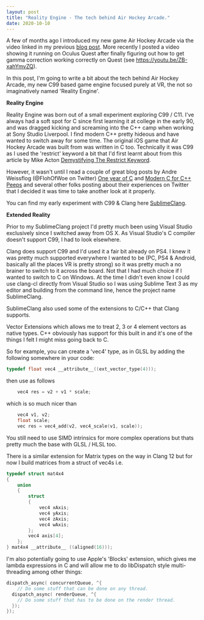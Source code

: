 ```yaml
---
layout: post
title: "Reality Engine - The tech behind Air Hockey Arcade."
date: 2020-10-10
---
```


A few of months ago I introduced my new game Air Hockey Arcade via the video linked in my previous [blog post](https://guiltydogprods.github.io/blog/2020/08/05/introducing-air-hockey-arcade). More recently I posted a video showing it running on Oculus Quest after finally figuring out how to get gamma correction working correctly on Quest (see https://youtu.be/ZB-xahYmvZQ).

In this post, I'm going to write a bit about the tech behind Air Hockey Arcade, my new C99 based game engine focused purely at VR, the not so imaginatively named 'Reality Engine'.



**Reality Engine**

Reality Engine was born out of a small experiment exploring C99 / C11.  I've always had a soft spot for C since first learning it at college in the early 90, and was dragged kicking and screaming into the C++ camp when working at Sony Studio Liverpool.  I find modern C++ pretty hideous and have wanted to switch away for some time.  The original iOS game that Air Hockey Arcade was built from was written in C too. Technically it was C99 as I used the 'restrict' keyword a bit that I'd first learnt about from this article by Mike Acton [Demystifying The Restrict Keyword](https://cellperformance.beyond3d.com/articles/2006/05/demystifying-the-restrict-keyword.html).

However, it wasn't until I read a couple of great blog posts by Andre Weissflog (@FlohOfWoe on Twitter) [One year of C](https://floooh.github.io/2018/06/02/one-year-of-c.html) and [Modern C for C++ Peeps](https://floooh.github.io/2019/09/27/modern-c-for-cpp-peeps.html) and several other folks posting about their experiences on Twitter that I decided it was time to take another look at it properly.

You can find my early experiment with C99 & Clang here [SublimeClang](https://github.com/guiltydogprods/SublimeClang).



**Extended Reality**

Prior to my SublimeClang project I'd pretty much been using Visual Studio exclusively since I switched away from OS X.  As Visual Studio's C compiler doesn't support C99, I had to look elsewhere.

Clang does support C99 and I'd used it a fair bit already on PS4.  I knew it was pretty much supported everywhere I wanted to be (PC, PS4 & Android, basically all the places VR is pretty strong) so it was pretty much a no brainer to switch to it across the board.  Not that I had much choice if I wanted to switch to C on Windows. At the time I didn't even know I could use clang-cl directly from Visual Studio so I was using Sublime Text 3 as my editor and building from the command line, hence the project name SublimeClang.

SublimeClang also used some of the extensions to C/C++ that Clang supports.  

Vector Extensions which allows me to treat 2, 3 or 4 element vectors as native types.  C++ obviously has support for this built in and it's one of the things I felt I might miss going back to C.

So for example, you can create a 'vec4' type, as in GLSL by adding the following somewhere in your code:

``` c
typedef float vec4 __attribute__((ext_vector_type(4)));
```

then use as follows
``` c
	vec4 res = v2 + v1 * scale;
```

which is so much nicer than
``` c
	vec4 v1, v2;
	float scale;
	vec res = vec4_add(v2, vec4_scale(v1, scale));
```

You still need to use SIMD intrinsics for more complex operations but thats pretty much the base with GLSL / HLSL too.

There is a similar extension for Matrix types on the way in Clang 12 but for now I build matrices from a struct of vec4s i.e.

``` c
typedef struct mat4x4
{
	union
	{
		struct
		{
			vec4 xAxis;
			vec4 yAxis;
			vec4 zAxis;
			vec4 wAxis;
		};
		vec4 axis[4];
	};
} mat4x4 __attribute__ ((aligned(16)));
```

I'm also potentially going to use Apple's 'Blocks' extension, which gives me lambda expressions in C and will allow me to do libDispatch style multi-threading among other things: 

``` c
dispatch_async( concurrentQueue, ^{
	// Do some stuff that can be done on any thread.
  dispatch_async( renderQueue, ^{
  	// Do some stuff that has to be done on the render thread.
  });
});
``` 

